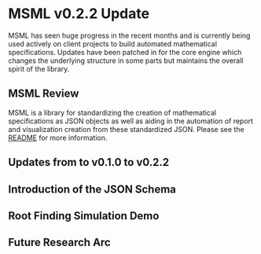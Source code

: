 # MSML v0.2.2 Update

MSML has seen huge progress in the recent months and is currently being used actively on client projects to build automated mathematical specifications. Updates have been patched in for the core engine which changes the underlying structure in some parts but maintains the overall spirit of the library.

## MSML Review

MSML is a library for standardizing the creation of mathematical specifications as JSON objects as well as aiding in the automation of report and visualization creation from these standardized JSON. Please see the [README](../README) for more information.

## Updates from to v0.1.0 to v0.2.2

## Introduction of the JSON Schema

## Root Finding Simulation Demo

## Future Research Arc